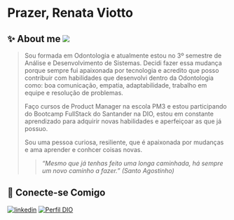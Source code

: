 # Prazer, Renata Viotto


## ✨ About me                          ![](https://inovatie.com.br/wp-content/uploads/2019/08/lampada-inova%C3%A7%C3%A3o.png)

>Sou formada em Odontologia e atualmente estou no 3º semestre de  Análise e Desenvolvimento de Sistemas.
>Decidi fazer essa mudança porque sempre fui apaixonada por tecnologia e acredito que posso
>contribuir com habilidades que desenvolvi dentro da Odontologia como: boa comunicação,
>empatia, adaptabilidade, trabalho em equipe e resolução de problemas.
>
>Faço cursos de Product Manager na escola PM3 e estou participando do Bootcamp FullStack do Santander na DIO,
>estou em constante aprendizado para adquirir novas habilidades e aperfeiçoar as que já possuo.
>
>Sou uma pessoa curiosa, resiliente, que é apaixonada por mudanças e ama aprender e conhcer coisas novas.
>
>
>>   *“Mesmo que já tenhas feito uma longa caminhada, há sempre um novo caminho a fazer.” (Santo Agostinho)*


  
## 🔗 Conecte-se Comigo

[![linkedin](https://img.shields.io/badge/linkedin-0A66C2?style=for-the-badge&logo=linkedin&logoColor=white)](https://www.linkedin.com/in/renata-cristina-viotto-alves-carmona-56029214a/)
[![Perfil DIO](https://img.shields.io/badge/-Meu%20Perfil%20na%20DIO-000?style=for-the-badge)](https://web.dio.me/users/renataviottoalves/?tab=skills)
